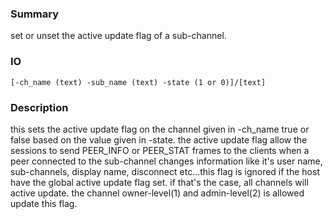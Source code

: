 ### Summary ###

set or unset the active update flag of a sub-channel.

### IO ###

```[-ch_name (text) -sub_name (text) -state (1 or 0)]/[text]```

### Description ###

this sets the active update flag on the channel given in -ch_name true or false based on the value given in -state. the active update flag allow the sessions to send PEER_INFO or PEER_STAT frames to the clients when a peer connected to the sub-channel changes information like it's user name, sub-channels, display name, disconnect etc...this flag is ignored if the host have the global active update flag set. if that's the case, all channels will active update. the channel owner-level(1) and admin-level(2) is allowed update this flag.